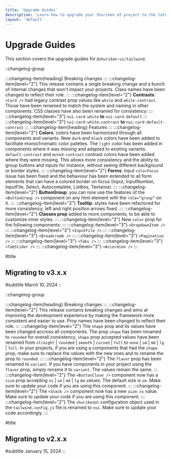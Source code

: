 ```yaml
---
title: 'Upgrade Guides'
description: 'Learn how to upgrade your Shuriken UI project to the latest version.'
layout: 'default'
---
```


# Upgrade Guides

This section covers the upgrade guides for `@shuriken-ui/tailwind`.

::changelog-group

:::changelog-item{heading}
Breaking changes
:::
:::changelog-item{level="2"}
This release contains a single breaking change and a bunch of internal changes that won't impact your projects. Class names have been changed to reflect their role.
:::
:::changelog-item{level="2"}
**Contrasts**: `<Card />` had legacy contrast prop values like `white` and `white-contrast`. Those have been renamed to match the system and naming in other components. CSS classes have also been renamed for consistency:
:::
:::changelog-item{level="3"}
`nui-card-white` **to** `nui-card-default`
:::
:::changelog-item{level="3"}
`nui-card-white-contrast` **to** `nui-card-default-contrast`
:::
:::changelog-item{heading}
Features
:::
:::changelog-item{level="2"}
**Colors**: colors have been harmonized through all components and variants. New `dark` and `black` colors have been added to facilitate monochromatic color palettes. The `light` color has been added in components where it was missing and adapted to existing variants. `default-contrast` and `muted-contrast` contrast colors have been added where they were missing. This allows more consistency and the ability to group buttons and inputs for instance, without seeing different background or border styles.
:::
:::changelog-item{level="2"}
**Forms**: input `colorFocus` issue has been fixed and the behaviour has been extended to all form elements that can have a colored border on focus (Input, InputNumber, InputFile, Select, Autocomplete, Listbox, Textarea).
:::
:::changelog-item{level="2"}
**ButtonGroup**: you can now use the features of the `<ButtonGroup />` component on any html element with the `role=”group”` on it.
:::
:::changelog-item{level="2"}
**Tooltip**: styles have been refactored for more consistency, left and right position arrows fixed.
:::
:::changelog-item{level="2"}
**Classes prop** added to more components, to be able to customize inner styles.
:::
:::changelog-item{level="2"}
New `color` prop for the following components:
:::
:::changelog-item{level="3"}
`<DropdownItem />`
:::
:::changelog-item{level="3"}
`<InputFile />`
:::
:::changelog-item{level="3"}
`<Breadcrumb />`
:::
:::changelog-item{level="3"}
`<Pagination />`
:::
:::changelog-item{level="3"}
`<Tabs />`
:::
:::changelog-item{level="3"}
`<TabSlider />`
:::
:::changelog-item{level="3"}
`<Accordion />`
:::

#title
## Migrating to v3.x.x

#subtitle
March 10, 2024
::

::changelog-group

:::changelog-item{heading}
Breaking changes
:::
:::changelog-item{level="2"}
This release contains breaking changes and aims at improving the development experience by making the framework more consistent and easier to use. Prop names have been changed to reflect their role.
:::
:::changelog-item{level="2"}
The `shape` prop and its values have been changed accross all components. The prop `shape` has been renamed to `rounded` for overall consistency. `shape` prop accepted values have been renamed from `straight` | `rounded` | `smooth` | `curved` | `full` to `none` | `sm` | `md` | `lg` | `full`. In your projects, if you are using a components that had the `shape` prop, make sure to replace the values with the new ones and to rename the prop to `rounded`.
:::
:::changelog-item{level="2"}
The `flavor` prop has been renamed to `variant`. If you have components in your project using the `flavor` prop, simply rename it to `variant`. The values remain the same.
:::
:::changelog-item{level="2"}
The `<ButtonClose />` component now has a `size` prop accepting `xs` | `sm` | `md` | `lg` as values. The default size is `sm`. Make sure to update your code if you are using this component.
:::
:::changelog-item{level="2"}
The `<Snack />` component now has a new `size`: `xs` value. Make sure to update your code if you are using this component.
:::
:::changelog-item{level="2"}
The `shurikenUi` configuration object used in the `tailwind.config.js` file is renamed to `nui`. Make sure to updqte your code accordingly.
:::

#title
## Migrating to v2.x.x

#subtitle
January 15, 2024
::